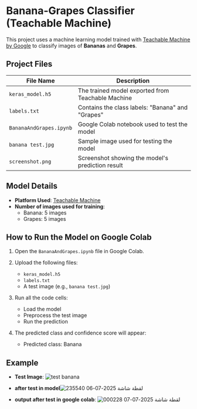 # Banana-Grapes Classifier (Teachable Machine)

This project uses a machine learning model trained with [Teachable Machine by Google](https://teachablemachine.withgoogle.com/train/image) to classify images of **Bananas** and **Grapes**.

## Project Files

| File Name               | Description                                                              |
|-------------------------|--------------------------------------------------------------------------|
| `keras_model.h5`        | The trained model exported from Teachable Machine                        |
| `labels.txt`            | Contains the class labels: "Banana" and "Grapes"                         |
| `BananaAndGrapes.ipynb` | Google Colab notebook used to test the model                             |
| `banana test.jpg`       | Sample image used for testing the model                                  |
| `screenshot.png`        | Screenshot showing the model's prediction result                         |

## Model Details

- **Platform Used**: [Teachable Machine](https://teachablemachine.withgoogle.com/train/image)
- **Number of images used for training**:
  - Banana: 5 images
  - Grapes: 5 images

## How to Run the Model on Google Colab

1. Open the `BananaAndGrapes.ipynb` file in Google Colab.
2. Upload the following files:
   - `keras_model.h5`
   - `labels.txt`
   - A test image (e.g., `banana test.jpg`)
3. Run all the code cells:
   - Load the model
   - Preprocess the test image
   - Run the prediction

4. The predicted class and confidence score will appear:
   - Predicted class: Banana
  

## Example

- **Test Image**: ![test banana](https://github.com/user-attachments/assets/0637f7f5-53ad-4c1f-ba4d-937689d3537b)
- **after test in model**![لقطة شاشة 2025-07-06 235540](https://github.com/user-attachments/assets/4ee53816-b32d-496a-9f93-73e814301fd4)

- **output after test in google colab**: ![لقطة شاشة 2025-07-07 000228](https://github.com/user-attachments/assets/f65a1060-518b-4fc1-a233-b63a1f3ba129)



